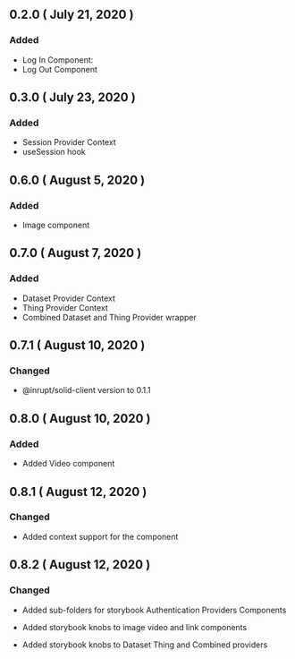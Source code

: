 ## 0.2.0 ( July 21, 2020 )

### Added

- Log In Component:
- Log Out Component

## 0.3.0 ( July 23, 2020 )

### Added

- Session Provider Context
- useSession hook

## 0.6.0 ( August 5, 2020 )

### Added

- Image component

## 0.7.0 ( August 7, 2020 )

### Added

- Dataset Provider Context
- Thing Provider Context
- Combined Dataset and Thing Provider wrapper

## 0.7.1 ( August 10, 2020 )

### Changed

- @inrupt/solid-client version to 0.1.1

## 0.8.0 ( August 10, 2020 )

### Added

- Added Video component

## 0.8.1 ( August 12, 2020 )

### Changed

- Added context support for the <Text /> component

## 0.8.2 ( August 12, 2020 )

### Changed

- Added sub-folders for storybook Authentication Providers Components

- Added storybook knobs to image video and link components

- Added storybook knobs to Dataset Thing and Combined providers